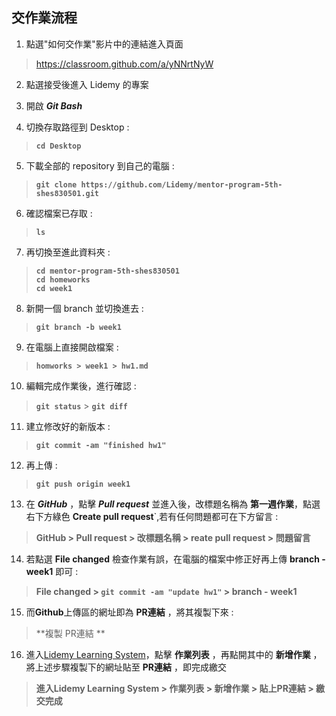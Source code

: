 ## 交作業流程

1. 點選"如何交作業"影片中的連結進入頁面
><https://classroom.github.com/a/yNNrtNyW>

2. 點選接受後進入 Lidemy 的專案

3. 開啟 ***Git Bash*** 

4. 切換存取路徑到 Desktop  :   
>**`cd Desktop`**

5. 下載全部的 repository 到自己的電腦 :
>**`git clone https://github.com/Lidemy/mentor-program-5th-shes830501.git`**
 
6. 確認檔案已存取 : 
>**`ls`**

7. 再切換至進此資料夾 : 
>**`cd mentor-program-5th-shes830501`**  
>**`cd homeworks`**  
>**`cd week1`**

8. 新開一個 branch 並切換進去 : 
>**`git branch -b week1`**

9. 在電腦上直接開啟檔案 :
>**`homworks > week1 > hw1.md`**

10. 編輯完成作業後，進行確認 : 
>**`git status`** > **`git diff`**

11. 建立修改好的新版本 : 
>**`git commit -am "finished hw1"`**

12. 再上傳 : 
>**`git push origin week1`**

13. 在 ***GitHub*** ，點擊 ***Pull request*** 並進入後，改標題名稱為 **第一週作業**，點選右下方綠色 **Create pull request**`,若有任何問題都可在下方留言 : 
>**GitHub > Pull request > 改標題名稱 > reate pull request > 問題留言**

14. 若點選 **File changed** 檢查作業有誤，在電腦的檔案中修正好再上傳 **branch - week1** 即可 :
>**File changed > `git commit -am "update hw1"` > branch - week1**

15. 而**Github**上傳區的網址即為 **PR連結** ，將其複製下來 :
>**複製 PR連結 **

16. 進入[Lidemy Learning System](https://learning.lidemy.com/homeworks)，點擊 **作業列表** ，再點開其中的 **新增作業** ，將上述步驟複製下的網址貼至 **PR連結** ，即完成繳交
>**進入Lidemy Learning System > 作業列表 > 新增作業 > 貼上PR連結 > 繳交完成**

